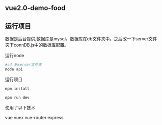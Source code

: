## vue2.0-demo-food

## 运行项目

数据是后台提供,数据库是mysql。数据库在db文件夹中。之后改一下server文件夹下connDB.js中的数据库配置。


运行node

``` bash
#cd 到server文件夹
node api
```

运行项目

``` bash
npm install

npm run dev
```

使用了以下技术

vue
vuex
vue-router
express

